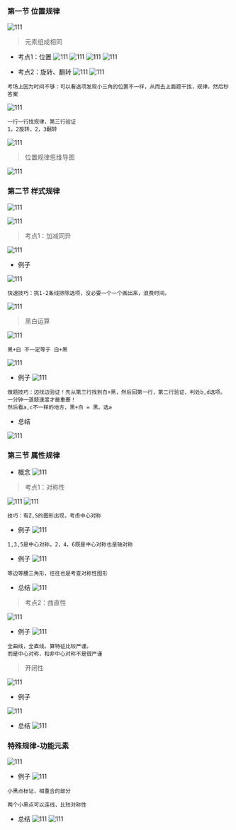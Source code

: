 ###  第一节 位置规律

![111](../guokao/images2/1.png)

> 元素组成相同

- 考点1：位置
![111](../guokao/images2/2.png)
![111](../guokao/images2/3.png)
![111](../guokao/images2/4.png)
![111](../guokao/images2/5.png)

- 考点2：旋转、翻转
![111](../guokao/images2/6.png)
![111](../guokao/images2/7.png)
```
考场上因为时间不够：可以看选项发现小三角的位置不一样，从而去上面题干找，规律。然后秒答案
```

![111](../guokao/images2/8.png)

```
一行一行找规律，第三行验证
1，2旋转，2，3翻转
```
![111](../guokao/images2/9.png)

> 位置规律思维导图

![111](../guokao/images2/10.png)

### 第二节 样式规律

![111](../guokao/images2/11.png)

![111](../guokao/images2/12.png)

> 考点1：加减同异

![111](../guokao/images2/13.png)

- 例子

![111](../guokao/images2/14.png)
```
快速技巧：挑1-2条线排除选项，没必要一个一个画出来，浪费时间。
```
![111](../guokao/images2/15.png)

> 黑白运算

![111](../guokao/images2/16.png)
```
黑+白 不一定等于 白+黑

```
![111](../guokao/images2/17.png)

- 例子
![111](../guokao/images2/18.png)

```
做题技巧：边找边验证！先从第三行找到白+黑，然后回第一行，第二行验证，判处b,d选项。一分钟一道题速度才最重要！
然后看a,c不一样的地方，黑+白 = 黑。选a
```

- 总结

![111](../guokao/images2/19.png)
### 第三节 属性规律

- 概念
![111](../guokao/images2/20.png)

> 考点1：对称性

![111](../guokao/images2/21.png)
![111](../guokao/images2/22.png)

```
技巧：有Z,S的图形出现，考虑中心对称
```
- 例子
![111](../guokao/images2/23.png)
```
1,3,5是中心对称，2，4，6既是中心对称也是轴对称
```
- 例子
![111](../guokao/images2/24.png)
```
等边等腰三角形，往往也是考查对称性图形
```

- 总结
![111](../guokao/images2/25.png)

> 考点2：曲直性

![111](../guokao/images2/26.png)

- 例子
![111](../guokao/images2/27.png)

```
全曲线，全直线。算特征比较严谨。
而是中心对称，和非中心对称不是很严谨
```

> 开闭性

![111](../guokao/images2/28.png)

- 例子

![111](../guokao/images2/29.png)

- 总结
![111](../guokao/images2/30.png)

### 特殊规律-功能元素

![111](../guokao/images2/31.png)

- 例子
  ![111](../guokao/images2/32.png)

```
小黑点标记，相重合的部分

两个小黑点可以连线，比较对称性

```
- 总结
  ![111](../guokao/images2/33.png)
  ![111](../guokao/images2/34.png)

